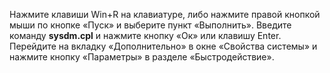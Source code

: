 Нажмите клавиши Win+R на клавиатуре, либо нажмите правой кнопкой мыши по кнопке «Пуск» и выберите пункт «Выполнить». Введите команду **sysdm.cpl** и нажмите кнопку «Ок» или клавишу Enter. Перейдите на вкладку «Дополнительно» в окне «Свойства системы» и нажмите кнопку «Параметры» в разделе «Быстродействие».